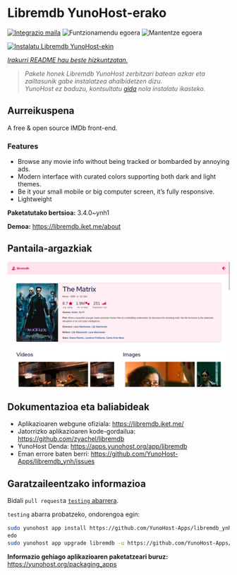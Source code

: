 <!--
Ohart ongi: README hau automatikoki sortu da <https://github.com/YunoHost/apps/tree/master/tools/readme_generator>ri esker
EZ editatu eskuz.
-->

# Libremdb YunoHost-erako

[![Integrazio maila](https://dash.yunohost.org/integration/libremdb.svg)](https://ci-apps.yunohost.org/ci/apps/libremdb/) ![Funtzionamendu egoera](https://ci-apps.yunohost.org/ci/badges/libremdb.status.svg) ![Mantentze egoera](https://ci-apps.yunohost.org/ci/badges/libremdb.maintain.svg)

[![Instalatu Libremdb YunoHost-ekin](https://install-app.yunohost.org/install-with-yunohost.svg)](https://install-app.yunohost.org/?app=libremdb)

*[Irakurri README hau beste hizkuntzatan.](./ALL_README.md)*

> *Pakete honek Libremdb YunoHost zerbitzari batean azkar eta zailtasunik gabe instalatzea ahalbidetzen dizu.*  
> *YunoHost ez baduzu, kontsultatu [gida](https://yunohost.org/install) nola instalatu ikasteko.*

## Aurreikuspena

A free & open source IMDb front-end.

### Features

- Browse any movie info without being tracked or bombarded by annoying ads.
- Modern interface with curated colors supporting both dark and light themes.
- Be it your small mobile or big computer screen, it’s fully responsive.
- Lightweight



**Paketatutako bertsioa:** 3.4.0~ynh1

**Demoa:** <https://libremdb.iket.me/about>

## Pantaila-argazkiak

![Libremdb(r)en pantaila-argazkia](./doc/screenshots/screenshot.png)

## Dokumentazioa eta baliabideak

- Aplikazioaren webgune ofiziala: <https://libremdb.iket.me/>
- Jatorrizko aplikazioaren kode-gordailua: <https://github.com/zyachel/libremdb>
- YunoHost Denda: <https://apps.yunohost.org/app/libremdb>
- Eman errore baten berri: <https://github.com/YunoHost-Apps/libremdb_ynh/issues>

## Garatzaileentzako informazioa

Bidali `pull request`a [`testing` abarrera](https://github.com/YunoHost-Apps/libremdb_ynh/tree/testing).

`testing` abarra probatzeko, ondorengoa egin:

```bash
sudo yunohost app install https://github.com/YunoHost-Apps/libremdb_ynh/tree/testing --debug
edo
sudo yunohost app upgrade libremdb -u https://github.com/YunoHost-Apps/libremdb_ynh/tree/testing --debug
```

**Informazio gehiago aplikazioaren paketatzeari buruz:** <https://yunohost.org/packaging_apps>
